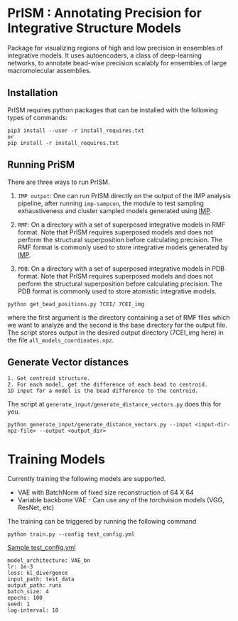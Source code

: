 # PrISM : Annotating Precision for Integrative Structure Models
Package for visualizing regions of high and low precision in ensembles of integrative models. It uses autoencoders, a class of deep-learning networks, to annotate bead-wise precision scalably for ensembles of large macromolecular assemblies.

## Installation
PrISM requires python packages that can be installed with the following types of commands:

```
pip3 install --user -r install_requires.txt 
or 
pip install -r install_requires.txt 
```

## Running PriSM 
There are three ways to run PrISM. 

1. `IMP output`: One can run PrISM directly on the output of the IMP analysis pipeline, after running `imp-sampcon`, the module to test sampling exhaustiveness and cluster sampled models generated using [IMP](http://integrativemodeling.org).

2. `RMF`: On a directory with a set of superposed integrative models in RMF format. 
Note that PrISM requires superposed models and does not perform the structural superposition before calculating precision. 
The RMF format is commonly used to store integrative models generated by [IMP](http://integrativemodeling.org).

3. `PDB`: On a directory with a set of superposed integrative models in PDB format. 
Note that PrISM requires superposed models and does not perform the structural superposition before calculating precision. 
The PDB format is commonly used to store atomistic integrative models. 


```
python get_bead_positions.py 7CEI/ 7CEI_img
```

where the first argument is the directory containing a set of RMF files which we want to analyze and the second is the base directory for the output file. The script stores output in the desired output directory (7CEI_img here) in the file `all_models_coordinates.npz`.

## Generate Vector distances 
    1. Get centroid structure. 
    2. For each model, get the difference of each bead to centroid. 
    1D input for a model is the bead difference to the centroid. 
The script at `generate_input/generate_distance_vectors.py` does this for you.
```buildoutcfg
python generate_input/generate_distance_vectors.py --input <input-dir-npz-file> --output <output_dir>
```

# Training Models
Currently training the following models are supported. 
* VAE with BatchNorm of fixed size reconstruction of 64 X 64
* Variable backbone VAE - Can use any of the torchvision models (VGG, ResNet, etc)

The training can be triggered by running the following command
```buildoutcfg
python train.py --config test_config.yml
```
[Sample test_config.yml]()
```buildoutcfg
model_architecture: VAE_bn
lr: 1e-3
loss: kl_divergence
input_path: test_data
output_path: runs
batch_size: 4
epochs: 100
seed: 1
log-interval: 10
```


